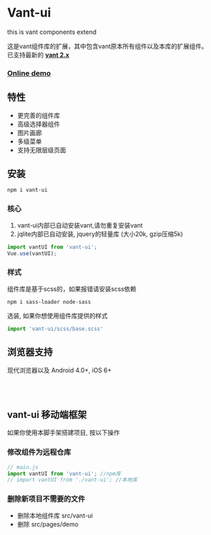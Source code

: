 # Vant-ui
this is vant components extend  

这是vant组件库的扩展，其中包含vant原本所有组件以及本库的扩展组件。  
已支持最新的 <a href="https://youzan.github.io/vant" target="_blank">__vant 2.x__</a>

### <a href="http://moerj.com/vant-ui/#/demo-markdown" target="_blank">Online demo</a>

## 特性
- 更完善的组件库
- 高级选择器组件
- 图片画廊
- 多级菜单
- 支持无限层级页面

## 安装
```shell
npm i vant-ui
```

### 核心
1. vant-ui内部已自动安装vant,请勿重复安装vant
2. jqlite内部已自动安装, jquery的轻量库 (大小20k, gzip压缩5k)
```js
import vantUI from 'vant-ui';
Vue.use(vantUI);
```

### 样式
组件库是基于scss的，如果报错请安装scss依赖  
```shell
npm i sass-loader node-sass
```

选装, 如果你想使用组件库提供的样式
```js
import 'vant-ui/scss/base.scss'
```

## 浏览器支持
现代浏览器以及 Android 4.0+, iOS 6+


<br/><br/>

## vant-ui 移动端框架
如果你使用本脚手架搭建项目, 按以下操作

### 修改组件为远程仓库
```js
// main.js
import vantUI from 'vant-ui'; //npm库
// import vantUI from './vant-ui'; //本地库
```

### 删除新项目不需要的文件
- 删除本地组件库 src/vant-ui
- 删除 src/pages/demo